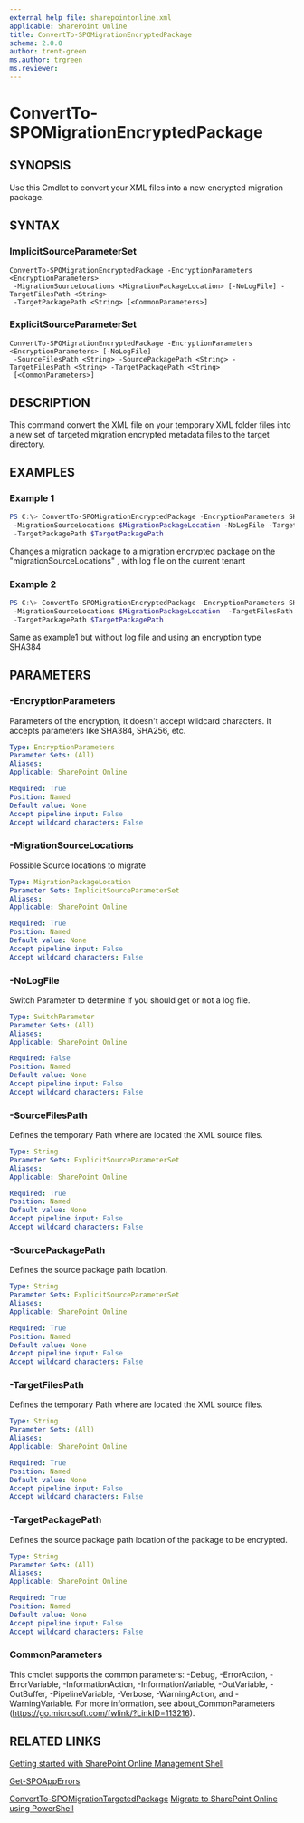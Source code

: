 ```yaml
---
external help file: sharepointonline.xml
applicable: SharePoint Online
title: ConvertTo-SPOMigrationEncryptedPackage
schema: 2.0.0
author: trent-green
ms.author: trgreen
ms.reviewer:
---
```


# ConvertTo-SPOMigrationEncryptedPackage

## SYNOPSIS
Use this Cmdlet to convert your XML files into a new encrypted migration package.

## SYNTAX

### ImplicitSourceParameterSet
```
ConvertTo-SPOMigrationEncryptedPackage -EncryptionParameters <EncryptionParameters>
 -MigrationSourceLocations <MigrationPackageLocation> [-NoLogFile] -TargetFilesPath <String>
 -TargetPackagePath <String> [<CommonParameters>]
```

### ExplicitSourceParameterSet
```
ConvertTo-SPOMigrationEncryptedPackage -EncryptionParameters <EncryptionParameters> [-NoLogFile]
 -SourceFilesPath <String> -SourcePackagePath <String> -TargetFilesPath <String> -TargetPackagePath <String>
 [<CommonParameters>]
```

## DESCRIPTION
This command convert the XML file on your temporary XML folder files into a new set of targeted migration encrypted metadata files to the target directory.

## EXAMPLES

### Example 1 
```powershell
PS C:\> ConvertTo-SPOMigrationEncryptedPackage -EncryptionParameters SHA256
 -MigrationSourceLocations $MigrationPackageLocation -NoLogFile -TargetFilesPath $TargetFilesPath
 -TargetPackagePath $TargetPackagePath
```

Changes a migration package to a migration encrypted package on the "migrationSourceLocations" , with log file on the current tenant

### Example 2 
```powershell
PS C:\> ConvertTo-SPOMigrationEncryptedPackage -EncryptionParameters SHA384
 -MigrationSourceLocations $MigrationPackageLocation  -TargetFilesPath $TargetFilesPath
 -TargetPackagePath $TargetPackagePath
```

Same as example1 but without log file and using an encryption type SHA384

## PARAMETERS

### -EncryptionParameters
Parameters of the encryption, it doesn't accept wildcard characters.
It accepts parameters like SHA384, SHA256, etc.

```yaml
Type: EncryptionParameters
Parameter Sets: (All)
Aliases: 
Applicable: SharePoint Online

Required: True
Position: Named
Default value: None
Accept pipeline input: False
Accept wildcard characters: False
```

### -MigrationSourceLocations
Possible Source locations to migrate

```yaml
Type: MigrationPackageLocation
Parameter Sets: ImplicitSourceParameterSet
Aliases: 
Applicable: SharePoint Online

Required: True
Position: Named
Default value: None
Accept pipeline input: False
Accept wildcard characters: False
```

### -NoLogFile
Switch Parameter to determine if you should get or not a log file.

```yaml
Type: SwitchParameter
Parameter Sets: (All)
Aliases: 
Applicable: SharePoint Online

Required: False
Position: Named
Default value: None
Accept pipeline input: False
Accept wildcard characters: False
```

### -SourceFilesPath
Defines the temporary Path where are located the XML source files.

```yaml
Type: String
Parameter Sets: ExplicitSourceParameterSet
Aliases: 
Applicable: SharePoint Online

Required: True
Position: Named
Default value: None
Accept pipeline input: False
Accept wildcard characters: False
```

### -SourcePackagePath
Defines the source package path location.

```yaml
Type: String
Parameter Sets: ExplicitSourceParameterSet
Aliases: 
Applicable: SharePoint Online

Required: True
Position: Named
Default value: None
Accept pipeline input: False
Accept wildcard characters: False
```

### -TargetFilesPath
Defines the temporary Path where are located the XML source files.

```yaml
Type: String
Parameter Sets: (All)
Aliases: 
Applicable: SharePoint Online

Required: True
Position: Named
Default value: None
Accept pipeline input: False
Accept wildcard characters: False
```

### -TargetPackagePath
Defines the source package path location of the package to be encrypted.

```yaml
Type: String
Parameter Sets: (All)
Aliases: 
Applicable: SharePoint Online

Required: True
Position: Named
Default value: None
Accept pipeline input: False
Accept wildcard characters: False
```

### CommonParameters
This cmdlet supports the common parameters: -Debug, -ErrorAction, -ErrorVariable, -InformationAction, -InformationVariable, -OutVariable, -OutBuffer, -PipelineVariable, -Verbose, -WarningAction, and -WarningVariable. For more information, see about_CommonParameters (https://go.microsoft.com/fwlink/?LinkID=113216).


## RELATED LINKS

[Getting started with SharePoint Online Management Shell](https://docs.microsoft.com/powershell/sharepoint/sharepoint-online/connect-sharepoint-online?view=sharepoint-ps)

[Get-SPOAppErrors](Get-SPOAppErrors.md)

[ConvertTo-SPOMigrationTargetedPackage](ConvertTo-SPOMigrationTargetedPackage.md)
[Migrate to SharePoint Online using PowerShell](https://docs.microsoft.com/sharepointmigration/overview-spmt-ps-cmdlets)
